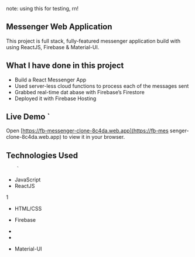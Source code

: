 note: using this for testing, rn!

## Messenger Web Application 

This project is full stack, fully-featured messenger application build with using ReactJS, Firebase & Material-UI.

               
## What I have done in this project       

- Build a React Messenger App     
- Used server-less cloud functions to process each of the messages sent     
- Grabbed real-time dat abase        with Firebase’s Firestore    
- Deployed it with Firebase Hosting                     
              
## Live Demo   `                                                                                                                                                             
Open [https://fb-messenger-clone-8c4da.web.app](https://fb-mes    senger-clone-8c4da.web.app) to view it in your
browser.              
              
        
## Technologies Used                    
                                                          
        `                                   
                                                                                                                                                     
- JavaScript                                          
- ReactJS                   

1                          
            
                        


- HTML/CSS
- Firebase
- 
- 



- Material-UI


